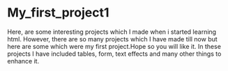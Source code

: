 # My_first_project1
Here, are some interesting projects which I made when i started learning html.
However, there are so many projects which I have made till now but here are some which were my first project.Hope so you will like it.
In these projects I have included tables, form, text effects and many other things to enhance it.
